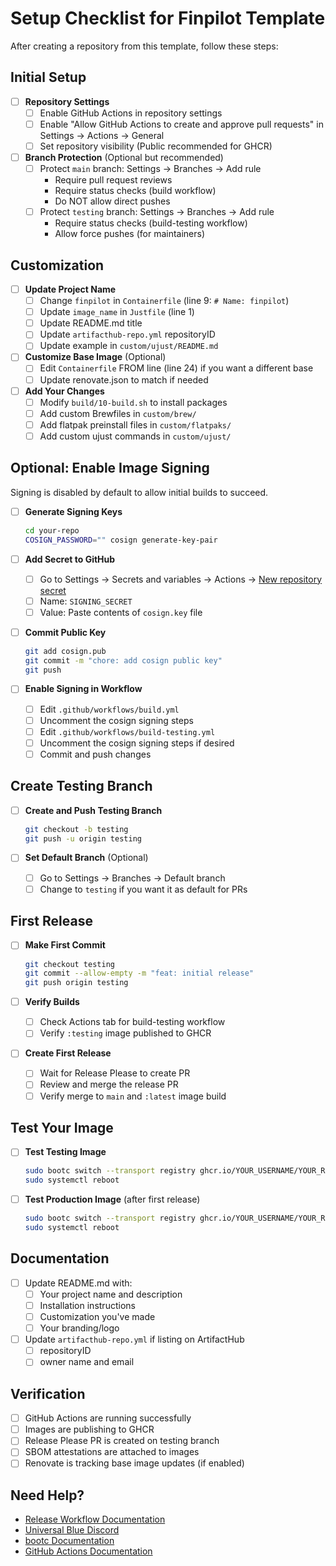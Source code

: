 # Setup Checklist for Finpilot Template

After creating a repository from this template, follow these steps:

## Initial Setup

- [ ] **Repository Settings**
  - [ ] Enable GitHub Actions in repository settings
  - [ ] Enable "Allow GitHub Actions to create and approve pull requests" in Settings → Actions → General
  - [ ] Set repository visibility (Public recommended for GHCR)

- [ ] **Branch Protection** (Optional but recommended)
  - [ ] Protect `main` branch: Settings → Branches → Add rule
    - Require pull request reviews
    - Require status checks (build workflow)
    - Do NOT allow direct pushes
  - [ ] Protect `testing` branch: Settings → Branches → Add rule
    - Require status checks (build-testing workflow)
    - Allow force pushes (for maintainers)

## Customization

- [ ] **Update Project Name**
  - [ ] Change `finpilot` in `Containerfile` (line 9: `# Name: finpilot`)
  - [ ] Update `image_name` in `Justfile` (line 1)
  - [ ] Update README.md title
  - [ ] Update `artifacthub-repo.yml` repositoryID
  - [ ] Update example in `custom/ujust/README.md`

- [ ] **Customize Base Image** (Optional)
  - [ ] Edit `Containerfile` FROM line (line 24) if you want a different base
  - [ ] Update renovate.json to match if needed

- [ ] **Add Your Changes**
  - [ ] Modify `build/10-build.sh` to install packages
  - [ ] Add custom Brewfiles in `custom/brew/`
  - [ ] Add flatpak preinstall files in `custom/flatpaks/`
  - [ ] Add custom ujust commands in `custom/ujust/`

## Optional: Enable Image Signing

Signing is disabled by default to allow initial builds to succeed.

- [ ] **Generate Signing Keys**
  ```bash
  cd your-repo
  COSIGN_PASSWORD="" cosign generate-key-pair
  ```

- [ ] **Add Secret to GitHub**
  - [ ] Go to Settings → Secrets and variables → Actions → [New repository secret](https://docs.github.com/en/actions/security-guides/encrypted-secrets#creating-encrypted-secrets-for-a-repository)
  - [ ] Name: `SIGNING_SECRET`
  - [ ] Value: Paste contents of `cosign.key` file

- [ ] **Commit Public Key**
  ```bash
  git add cosign.pub
  git commit -m "chore: add cosign public key"
  git push
  ```

- [ ] **Enable Signing in Workflow**
  - [ ] Edit `.github/workflows/build.yml`
  - [ ] Uncomment the cosign signing steps
  - [ ] Edit `.github/workflows/build-testing.yml`
  - [ ] Uncomment the cosign signing steps if desired
  - [ ] Commit and push changes

## Create Testing Branch

- [ ] **Create and Push Testing Branch**
  ```bash
  git checkout -b testing
  git push -u origin testing
  ```

- [ ] **Set Default Branch** (Optional)
  - [ ] Go to Settings → Branches → Default branch
  - [ ] Change to `testing` if you want it as default for PRs

## First Release

- [ ] **Make First Commit**
  ```bash
  git checkout testing
  git commit --allow-empty -m "feat: initial release"
  git push origin testing
  ```

- [ ] **Verify Builds**
  - [ ] Check Actions tab for build-testing workflow
  - [ ] Verify `:testing` image published to GHCR

- [ ] **Create First Release**
  - [ ] Wait for Release Please to create PR
  - [ ] Review and merge the release PR
  - [ ] Verify merge to `main` and `:latest` image build

## Test Your Image

- [ ] **Test Testing Image**
  ```bash
  sudo bootc switch --transport registry ghcr.io/YOUR_USERNAME/YOUR_REPO_NAME:testing
  sudo systemctl reboot
  ```

- [ ] **Test Production Image** (after first release)
  ```bash
  sudo bootc switch --transport registry ghcr.io/YOUR_USERNAME/YOUR_REPO_NAME:latest
  sudo systemctl reboot
  ```

## Documentation

- [ ] Update README.md with:
  - [ ] Your project name and description
  - [ ] Installation instructions
  - [ ] Customization you've made
  - [ ] Your branding/logo

- [ ] Update `artifacthub-repo.yml` if listing on ArtifactHub
  - [ ] repositoryID
  - [ ] owner name and email

## Verification

- [ ] GitHub Actions are running successfully
- [ ] Images are publishing to GHCR
- [ ] Release Please PR is created on testing branch
- [ ] SBOM attestations are attached to images
- [ ] Renovate is tracking base image updates (if enabled)

## Need Help?

- [Release Workflow Documentation](../RELEASE_WORKFLOW.md)
- [Universal Blue Discord](https://discord.gg/universal-blue)
- [bootc Documentation](https://containers.github.io/bootc/)
- [GitHub Actions Documentation](https://docs.github.com/en/actions)
